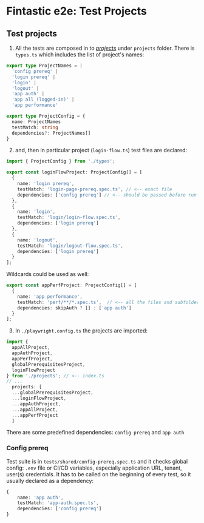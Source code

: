 # Fintastic e2e: Test Projects

## Test projects

1. All the tests are composed in to [_projects_](https://playwright.dev/docs/test-projects) under
`projects` folder. There is `types.ts` which includes the list of project's names:

```ts
export type ProjectNames = |
  'config prereq' |
  'login prereq' |
  'login' |
  'logout' |
  'app auth' |
  'app all (logged-in)' |
  'app performance'

export type ProjectConfig = {
  name: ProjectNames
  testMatch: string
  dependencies?: ProjectNames[]
}
```

2. and, then in particular project (`login-flow.ts`) test files are declared:

```ts
import { ProjectConfig } from './types';

export const loginFlowProject: ProjectConfig[] = [
  {
    name: 'login prereq',
    testMatch: 'login-page-prereq.spec.ts', // <-- exact file
    dependencies: ['config prereq'] // <-- should be passed before run
  },
  {
    name: 'login',
    testMatch: 'login/login-flow.spec.ts',
    dependencies: ['login prereq']
  },
  {
    name: 'logout',
    testMatch: 'login/logout-flow.spec.ts',
    dependencies: ['login prereq']
  }
];
```

Wildcards could be used as well:
```ts
export const appPerfProject: ProjectConfig[] = [
  {
    name: 'app performance',
    testMatch: 'perf/**/*.spec.ts',  // <-- all the files and subfolders
    dependencies: skipAuth ? [] : ['app auth']
  }
];
```

3. In `./playwright.config.ts` the projects are imported:

```ts
import {
  appAllProject,
  appAuthProject,
  appPerfProject,
  globalPrerequisitesProject,
  loginFlowProject
} from './projects'; // <-- index.ts
// ...
  projects: [
  ...globalPrerequisitesProject,
  ...loginFlowProject,
  ...appAuthProject,
  ...appAllProject,
  ...appPerfProject
  ]
```

There are some predefined dependencies: `config prereq` and `app auth`

### Config prereq

Test suite is in `tests/shared/config-prereq.spec.ts` and it checks global config: `.env` file or CI/CD variables, especially application URL, tenant, user(s) credentials.
It has to be called on the beginning of every test, so it usually declared as a dependency:

```ts
{
    name: 'app auth',
    testMatch: 'app-auth.spec.ts',
    dependencies: ['config prereq']
}
```

